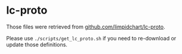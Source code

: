 # lc-proto
Those files were retrieved from [github.com/limpidchart/lc-proto](https://github.com/limpidchart/lc-proto).

Please use `./scripts/get_lc_proto.sh` if you need to re-download or update those definitions.
